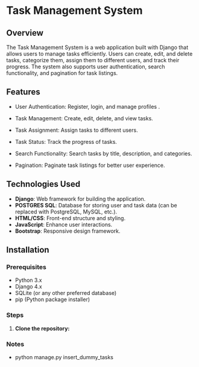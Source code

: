 # Task Management System

## Overview

The Task Management System is a web application built with Django that allows users to manage tasks efficiently. Users can create, edit, and delete tasks, categorize them, assign them to different users, and track their progress. The system also supports user authentication, search functionality, and pagination for task listings.

## Features

- User Authentication: Register, login, and manage profiles .
- Task Management: Create, edit, delete, and view tasks.
- Task Assignment: Assign tasks to different users.

- Task Status: Track the progress of tasks.
- Search Functionality: Search tasks by title, description, and categories.
- Pagination: Paginate task listings for better user experience.

## Technologies Used

- **Django**: Web framework for building the application.
- **POSTGRES SQL**: Database for storing user and task data (can be replaced with PostgreSQL, MySQL, etc.).
- **HTML/CSS**: Front-end structure and styling.
- **JavaScript**: Enhance user interactions.
- **Bootstrap**: Responsive design framework.
## Installation

### Prerequisites

- Python 3.x
- Django 4.x
- SQLite (or any other preferred database)
- pip (Python package installer)

### Steps

1. **Clone the repository:**
   

### Notes 
 - python manage.py insert_dummy_tasks 
